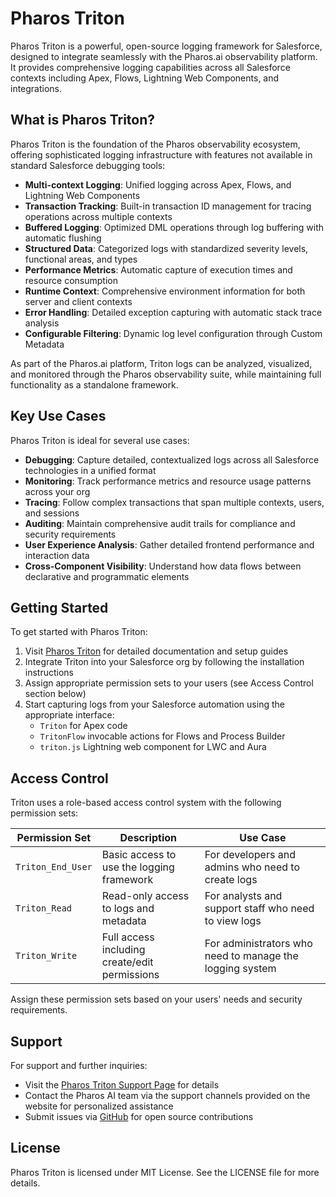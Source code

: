 # Pharos Triton

Pharos Triton is a powerful, open-source logging framework for Salesforce, designed to integrate seamlessly with the Pharos.ai observability platform. It provides comprehensive logging capabilities across all Salesforce contexts including Apex, Flows, Lightning Web Components, and integrations.

## What is Pharos Triton?

Pharos Triton is the foundation of the Pharos observability ecosystem, offering sophisticated logging infrastructure with features not available in standard Salesforce debugging tools:

- **Multi-context Logging**: Unified logging across Apex, Flows, and Lightning Web Components
- **Transaction Tracking**: Built-in transaction ID management for tracing operations across multiple contexts
- **Buffered Logging**: Optimized DML operations through log buffering with automatic flushing
- **Structured Data**: Categorized logs with standardized severity levels, functional areas, and types
- **Performance Metrics**: Automatic capture of execution times and resource consumption
- **Runtime Context**: Comprehensive environment information for both server and client contexts
- **Error Handling**: Detailed exception capturing with automatic stack trace analysis
- **Configurable Filtering**: Dynamic log level configuration through Custom Metadata

As part of the Pharos.ai platform, Triton logs can be analyzed, visualized, and monitored through the Pharos observability suite, while maintaining full functionality as a standalone framework.

## Key Use Cases

Pharos Triton is ideal for several use cases:

- **Debugging**: Capture detailed, contextualized logs across all Salesforce technologies in a unified format
- **Monitoring**: Track performance metrics and resource usage patterns across your org
- **Tracing**: Follow complex transactions that span multiple contexts, users, and sessions
- **Auditing**: Maintain comprehensive audit trails for compliance and security requirements
- **User Experience Analysis**: Gather detailed frontend performance and interaction data
- **Cross-Component Visibility**: Understand how data flows between declarative and programmatic elements

## Getting Started

To get started with Pharos Triton:

1. Visit [Pharos Triton](https://triton.pharos.ai) for detailed documentation and setup guides
2. Integrate Triton into your Salesforce org by following the installation instructions
3. Assign appropriate permission sets to your users (see Access Control section below)
4. Start capturing logs from your Salesforce automation using the appropriate interface:
   - `Triton` for Apex code
   - `TritonFlow` invocable actions for Flows and Process Builder
   - `triton.js` Lightning web component for LWC and Aura

## Access Control

Triton uses a role-based access control system with the following permission sets:

| Permission Set | Description | Use Case |
|---------------|-------------|----------|
| `Triton_End_User` | Basic access to use the logging framework | For developers and admins who need to create logs |
| `Triton_Read` | Read-only access to logs and metadata | For analysts and support staff who need to view logs |
| `Triton_Write` | Full access including create/edit permissions | For administrators who need to manage the logging system |

Assign these permission sets based on your users' needs and security requirements.

## Support

For support and further inquiries:
- Visit the [Pharos Triton Support Page](https://triton.pharos.ai/support) for details
- Contact the Pharos AI team via the support channels provided on the website for personalized assistance
- Submit issues via [GitHub](https://github.com/Pharos-AI/triton/issues) for open source contributions

## License

Pharos Triton is licensed under MIT License. 
See the LICENSE file for more details.
